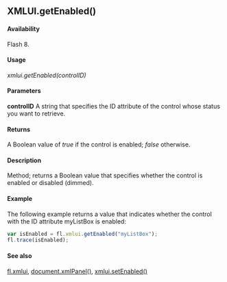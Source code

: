 ## XMLUI.getEnabled()

#### Availability

Flash 8.

#### Usage

*xmlui.getEnabled(controlID)*

#### Parameters

**controlID** A string that specifies the ID attribute of the control whose status you want to retrieve.

#### Returns

A Boolean value of *true* if the control is enabled; *false* otherwise.

#### Description

Method; returns a Boolean value that specifies whether the control is enabled or disabled (dimmed).

#### Example

The following example returns a value that indicates whether the control with the ID attribute myListBox is enabled:

```javascript
var isEnabled = fl.xmlui.getEnabled("myListBox"); 
fl.trace(isEnabled);

```
#### See also

[fl.xmlui](../flash_object_(fl)/fl81.md), [document.xmlPanel()](../Document_object/docu6198.md), [xmlui.setEnabled()](../XMLUI_object/xmlui9.md)
